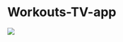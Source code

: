 # Workouts-TV-app

![](https://github.com/simformsolutions/Workouts-TV-app/blob/master/workOut.gif)
